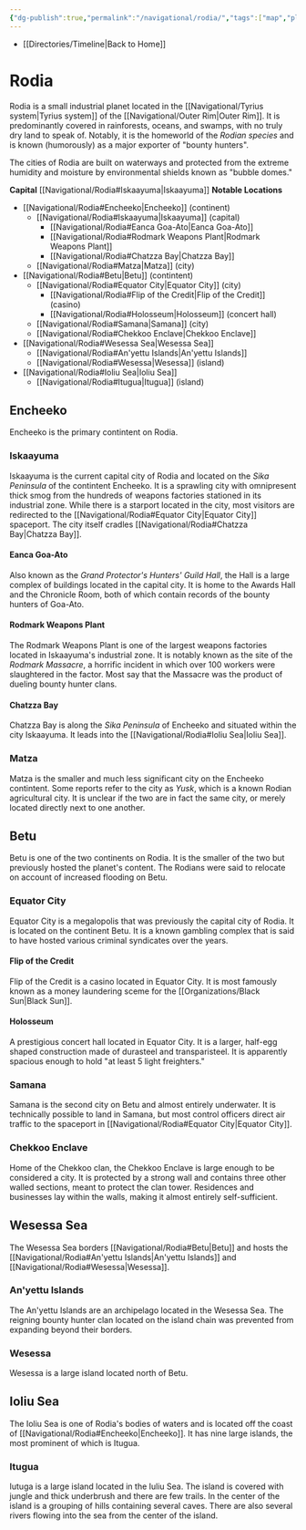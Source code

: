 ```yaml
---
{"dg-publish":true,"permalink":"/navigational/rodia/","tags":["map","planet","savareen","outerrim"],"dgHomeLink":false}
---
```


- [[Directories/Timeline\|Back to Home]]

# Rodia
Rodia is a small industrial planet located in the [[Navigational/Tyrius system\|Tyrius system]] of the [[Navigational/Outer Rim\|Outer Rim]]. It is predominantly covered in rainforests, oceans, and swamps, with no truly dry land to speak of. Notably, it is the homeworld of the *Rodian species* and is known (humorously) as a major exporter of "bounty hunters". 

The cities of Rodia are built on waterways and protected from the extreme humidity and moisture by environmental shields known as "bubble domes." 

**Capital** [[Navigational/Rodia#Iskaayuma\|Iskaayuma]]
**Notable Locations**
- [[Navigational/Rodia#Encheeko\|Encheeko]] (continent)
	- [[Navigational/Rodia#Iskaayuma\|Iskaayuma]] (capital)
		- [[Navigational/Rodia#Eanca Goa-Ato\|Eanca Goa-Ato]]
		- [[Navigational/Rodia#Rodmark Weapons Plant\|Rodmark Weapons Plant]]
		- [[Navigational/Rodia#Chatzza Bay\|Chatzza Bay]]
	- [[Navigational/Rodia#Matza\|Matza]] (city)
- [[Navigational/Rodia#Betu\|Betu]] (contintent)
	- [[Navigational/Rodia#Equator City\|Equator City]] (city)
		- [[Navigational/Rodia#Flip of the Credit\|Flip of the Credit]] (casino)
		- [[Navigational/Rodia#Holosseum\|Holosseum]] (concert hall)
	- [[Navigational/Rodia#Samana\|Samana]] (city)
	- [[Navigational/Rodia#Chekkoo Enclave\|Chekkoo Enclave]]
- [[Navigational/Rodia#Wesessa Sea\|Wesessa Sea]]
	- [[Navigational/Rodia#An'yettu Islands\|An'yettu Islands]]
	- [[Navigational/Rodia#Wesessa\|Wesessa]] (island)
- [[Navigational/Rodia#Ioliu Sea\|Ioliu Sea]]
	- [[Navigational/Rodia#Itugua\|Itugua]] (island)

## Encheeko
Encheeko is the primary contintent on Rodia. 

### Iskaayuma
Iskaayuma is the current capital city of Rodia and located on the *Sika Peninsula* of the contintent Encheeko. It is a sprawling city with omnipresent thick smog from the hundreds of weapons factories stationed in its industrial zone. While there is a starport located in the city, most visitors are redirected to the [[Navigational/Rodia#Equator City\|Equator City]] spaceport. The city itself cradles [[Navigational/Rodia#Chatzza Bay\|Chatzza Bay]].

#### Eanca Goa-Ato
Also known as the *Grand Protector's Hunters' Guild Hall*, the Hall is a large complex of buildings located in the capital city. It is home to the Awards Hall and the Chronicle Room, both of which contain records of the bounty hunters of Goa-Ato. 

#### Rodmark Weapons Plant
The Rodmark Weapons Plant is one of the largest weapons factories located in Iskaayuma's industrial zone. It is notably known as the site of the *Rodmark Massacre*, a horrific incident in which over 100 workers were slaughtered in the factor. Most say that the Massacre was the product of dueling bounty hunter clans. 

#### Chatzza Bay
Chatzza Bay is along the *Sika Peninsula* of Encheeko and situated within the city Iskaayuma. It leads into the [[Navigational/Rodia#Ioliu Sea\|Ioliu Sea]].

### Matza
Matza is the smaller and much less significant city on the Encheeko contintent. Some reports refer to the city as *Yusk*, which is a known Rodian agricultural city. It is unclear if the two are in fact the same city, or merely located directly next to one another. 

## Betu
Betu is one of the two continents on Rodia. It is the smaller of the two but previously hosted the planet's content. The Rodians were said to relocate on account of increased flooding on Betu.

### Equator City
Equator City is a megalopolis that was previously the capital city of Rodia. It is located on the continent Betu. It is a known gambling complex that is said to have hosted various criminal syndicates over the years.

#### Flip of the Credit
Flip of the Credit is a casino located in Equator City. It is most famously known as a money laundering sceme for the [[Organizations/Black Sun\|Black Sun]].

#### Holosseum
A prestigious concert hall located in Equator City. It is a larger, half-egg shaped construction made of durasteel and transparisteel. It is apparently spacious enough to hold "at least 5 light freighters."

### Samana
Samana is the second city on Betu and almost entirely underwater. It is technically possible to land in Samana, but most control officers direct air traffic to the spaceport in [[Navigational/Rodia#Equator City\|Equator City]].

### Chekkoo Enclave
Home of the Chekkoo clan, the Chekkoo Enclave is large enough to be considered a city. It is protected by a strong wall and contains three other walled sections, meant to protect the clan tower. Residences and businesses lay within the walls, making it almost entirely self-sufficient. 

## Wesessa Sea
The Wesessa Sea borders [[Navigational/Rodia#Betu\|Betu]] and hosts the [[Navigational/Rodia#An'yettu Islands\|An'yettu Islands]] and [[Navigational/Rodia#Wesessa\|Wesessa]]. 

### An'yettu Islands
The An'yettu Islands are an archipelago located in the Wesessa Sea. The reigning bounty hunter clan located on the island chain was prevented from expanding beyond their borders.

### Wesessa
Wesessa is a large island located north of Betu. 

## Ioliu Sea
The Ioliu Sea is one of Rodia's bodies of waters and is located off the coast of [[Navigational/Rodia#Encheeko\|Encheeko]]. It has nine large islands, the most prominent of which is Itugua. 

### Itugua
Iutuga is a large island located in the Iuliu Sea. The island is covered with jungle and thick underbrush and there are few trails. In the center of the island is a grouping of hills containing several caves. There are also several rivers flowing into the sea from the center of the island.